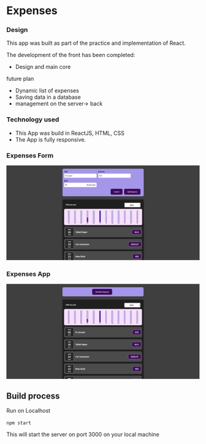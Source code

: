 # Expenses

### **Design**

This app was built as part of the practice and implementation of React.

The development of the front has been completed:

- Design and main core

future plan

- Dynamic list of expenses
- Saving data in a database
- management on the server→ back

### **Technology used**

- This App was build in ReactJS, HTML, CSS
- The App is fully responsive.

### Expenses Form

![Expenses Form](./docs/screenshots/expenses1.PNG)

### Expenses App

![Expenses](./docs/screenshots/expenses2.PNG)

## Build process

Run on Localhost

`npm start`

This will start the server on port 3000 on your local machine
